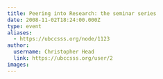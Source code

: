 ```yaml
---
title: Peering into Research: the seminar series 
date: 2008-11-02T18:24:00.000Z
type: event
aliases:
  - https://ubccsss.org/node/1123
author:
  username: Christopher Head
  link: https://ubccsss.org/user/2
images:
---
```


